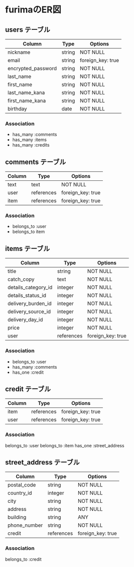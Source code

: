 # furimaのER図

## users テーブル

| Column              | Type   | Options              |
| ------------------- | ------ | -------------------- |
| nickname            | string | NOT NULL             |
| email               | string | foreign_key: true    |
| encrypted_password  | string | NOT NULL             |
| last_name           | string | NOT NULL             |
| first_name          | string | NOT NULL             |
| last_name_kana      | string | NOT NULL             |
| first_name_kana     | string | NOT NULL             |
| birthday            | date   | NOT NULL             |


### Association
- has_many :comments
- has_many :items
- has_many :credits


## comments テーブル
| Column    | Type       | Options             |
| --------- | ---------- | ------------------- |
| text      | text       | NOT NULL            |
| user      | references | foreign_key: true   |
| item      | references | foreign_key: true   |

### Association
- belongs_to :user
- belongs_to item


## items テーブル
| Column               | Type               | Options             |
| -------------------- | ------------------ | ------------------- |
| title                | string             | NOT NULL            |
| catch_copy           | text               | NOT NULL            |
| details_category_id  | integer            | NOT NULL            | 商品カテゴリー
| details_status_id    | integer            | NOT NULL            | 商品詳細
| delivery_burden_id   | integer            | NOT NULL            | 送料負担
| delivery_source_id   | integer            | NOT NULL            | 発送元
| delivery_day_id      | integer            | NOT NULL            | 発送日数
| price                | integer            | NOT NULL            |
| user                 | references         | foreign_key: true   |

### Association
- belongs_to :user
- has_many :comments
- has_one :credit

## credit テーブル

| Column            | Type               | Options             |
| ----------------- | ------------------ | ------------------- |
| item              | references         | foreign_key: true   |
| user              | references         | foreign_key: true   |

### Association
belongs_to :user
belongs_to :item
has_one :street_address

## street_address テーブル

| Column            | Type               | Options            |
| ----------------- | ------------------ | ------------------ |
| postal_code       | string             | NOT NULL           |
| country_id        | integer            | NOT NULL           |
| city              | string             | NOT NULL           |
| address           | string             | NOT NULL           |
| building          | string             | ANY                |
| phone_number      | string             | NOT NULL           |
| credit            | references         | foreign_key: true  |

### Association
belongs_to :credit